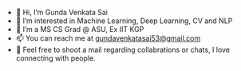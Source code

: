 - 👋 Hi, I’m Gunda Venkata Sai
- 👀 I’m interested in Machine Learning, Deep Learning, CV and NLP
- 🌱 I’m a MS CS Grad @ ASU, Ex IIT KGP
- 📫 You can reach me at gundavenkatasai53@gmail.com
- 🌱 Feel free to shoot a mail regarding collabrations or chats, I love connecting with people.

<!---
GVS-007/GVS-007 is a ✨ special ✨ repository because its `README.md` (this file) appears on your GitHub profile.
You can click the Preview link to take a look at your changes.
--->
